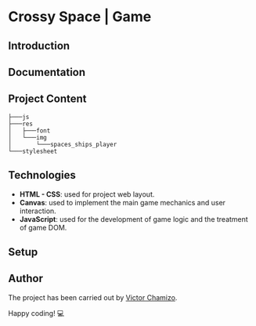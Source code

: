# Crossy Space | Game

## Introduction

## Documentation

## Project Content
  ```
  ├───js
  ├───res
  │   ├───font
  │   └───img
  │       └───spaces_ships_player
  └───stylesheet
  ```

## Technologies
- **HTML - CSS**: used for project web layout.
- **Canvas**: used to implement the main game mechanics and user interaction.
- **JavaScript**: used for the development of game logic and the treatment of game DOM.

## Setup

## Author

The project has been carried out by [Victor Chamizo](https://github.com/vctorChamizo).

Happy coding! 💻
